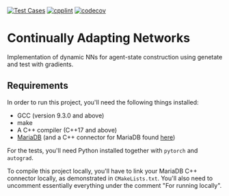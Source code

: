 [![Test Cases](https://github.com/khurramjaved96/continually-adapting-networks/actions/workflows/cmake.yml/badge.svg?branch=step_size_adaptation&event=push)](https://github.com/khurramjaved96/continually-adapting-networks/actions/workflows/cmake.yml) [![cpplint](https://github.com/khurramjaved96/continually-adapting-networks/actions/workflows/cpplint.yml/badge.svg?event=push)](https://github.com/khurramjaved96/continually-adapting-networks/actions/workflows/cpplint.yml) [![codecov](https://codecov.io/gh/khurramjaved96/continually-adapting-networks/branch/development/graph/badge.svg?token=3YDYPKYSKO)](https://codecov.io/gh/khurramjaved96/continually-adapting-networks)

# Continually Adapting Networks
Implementation of dynamic NNs for agent-state construction using genetate and test with gradients. 

## Requirements
In order to run this project, you'll need the following things installed:
* GCC (version 9.3.0 and above)
* make
* A C++ compiler (C++17 and above)
* [MariaDB](https://mariadb.com/kb/en/getting-installing-and-upgrading-mariadb/) (and a C++ connector for MariaDB
  found [here](https://mariadb.com/kb/en/mariadb-connector-c/))
  
For the tests, you'll need Python installed together with `pytorch` and `autograd`.

To compile this project locally, you'll have to link your MariaDB C++ connector locally, as demonstrated
in `CMakeLists.txt`. You'll also need to uncomment essentially everything under the 
comment "For running locally".

